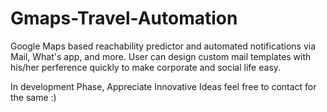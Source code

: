 # Gmaps-Travel-Automation
Google Maps based reachability predictor and automated notifications via Mail, What's app, and more. User can design custom mail templates with his/her perference quickly to make corporate and social life easy. 

In development Phase, Appreciate Innovative Ideas feel free to contact for the same :) 

